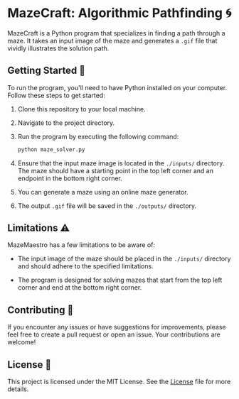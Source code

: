 # MazeCraft: Algorithmic Pathfinding 🌀

MazeCraft is a Python program that specializes in finding a path through a maze. It takes an input image of the maze and generates a `.gif` file that vividly illustrates the solution path.

## Getting Started 🚀

To run the program, you'll need to have Python installed on your computer. Follow these steps to get started:

1. Clone this repository to your local machine.

2. Navigate to the project directory.

3. Run the program by executing the following command:
   ```bash
   python maze_solver.py
   ```

4. Ensure that the input maze image is located in the `./inputs/` directory. The maze should have a starting point in the top left corner and an endpoint in the bottom right corner.

5. You can generate a maze using an online maze generator.

6. The output `.gif` file will be saved in the `./outputs/` directory.

## Limitations ⚠️

MazeMaestro has a few limitations to be aware of:

- The input image of the maze should be placed in the `./inputs/` directory and should adhere to the specified limitations.

- The program is designed for solving mazes that start from the top left corner and end at the bottom right corner.

## Contributing 🤝

If you encounter any issues or have suggestions for improvements, please feel free to create a pull request or open an issue. Your contributions are welcome!

## License 📜

This project is licensed under the MIT License. See the [License](https://github.com/charvijain12/MazeCraft/blob/main/LICENSE) file for more details.
